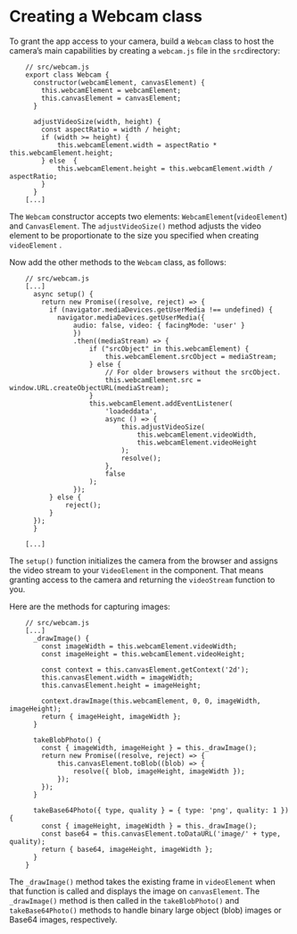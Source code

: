 # Creating a Webcam class

To grant the app access to your camera, build a `Webcam` class to host the camera’s main capabilities by creating a `webcam.js` file in the `src`directory:

```text
    // src/webcam.js
    export class Webcam {
      constructor(webcamElement, canvasElement) {
        this.webcamElement = webcamElement;
        this.canvasElement = canvasElement;
      }

      adjustVideoSize(width, height) {
        const aspectRatio = width / height;
        if (width >= height) {
            this.webcamElement.width = aspectRatio * this.webcamElement.height;
        } else  {
            this.webcamElement.height = this.webcamElement.width / aspectRatio;
        }
      }
    [...]
```

The `Webcam` constructor accepts two elements: `WebcamElement`\(`videoElement`\) and `CanvasElement`. The `adjustVideoSize()` method adjusts the video element to be proportionate to the size you specified when creating `videoElement` .

Now add the other methods to the `Webcam` class, as follows:

```text
    // src/webcam.js
    [...]
      async setup() {
        return new Promise((resolve, reject) => {
          if (navigator.mediaDevices.getUserMedia !== undefined) {
            navigator.mediaDevices.getUserMedia({
                audio: false, video: { facingMode: 'user' }
                })
                .then((mediaStream) => {
                    if ("srcObject" in this.webcamElement) {
                        this.webcamElement.srcObject = mediaStream;
                    } else {
                        // For older browsers without the srcObject.
                        this.webcamElement.src = window.URL.createObjectURL(mediaStream);
                    }
                    this.webcamElement.addEventListener(
                        'loadeddata',
                        async () => {
                            this.adjustVideoSize(
                                this.webcamElement.videoWidth,
                                this.webcamElement.videoHeight
                            );
                            resolve();
                        },
                        false
                    );
                });
          } else {
              reject();
          }
      });
      }

    [...]
```

The `setup()` function initializes the camera from the browser and assigns the video stream to your `VideoElement` in the component. That means granting access to the camera and returning the `videoStream` function to you.

Here are the methods for capturing images:

```text
    // src/webcam.js
    [...]
      _drawImage() {
        const imageWidth = this.webcamElement.videoWidth;
        const imageHeight = this.webcamElement.videoHeight;

        const context = this.canvasElement.getContext('2d');
        this.canvasElement.width = imageWidth;
        this.canvasElement.height = imageHeight;

        context.drawImage(this.webcamElement, 0, 0, imageWidth, imageHeight);
        return { imageHeight, imageWidth };
      }

      takeBlobPhoto() {
        const { imageWidth, imageHeight } = this._drawImage();
        return new Promise((resolve, reject) => {
            this.canvasElement.toBlob((blob) => {
                resolve({ blob, imageHeight, imageWidth });
            });
        });
      }

      takeBase64Photo({ type, quality } = { type: 'png', quality: 1 }) {
        const { imageHeight, imageWidth } = this._drawImage();
        const base64 = this.canvasElement.toDataURL('image/' + type, quality);
        return { base64, imageHeight, imageWidth };
      }
    }
```

The `_drawImage()` method takes the existing frame in `videoElement` when that function is called and displays the image on `canvasElement`. The `_drawImage()` method is then called in the `takeBlobPhoto()` and `takeBase64Photo()` methods to handle binary large object \(blob\) images or Base64 images, respectively.

